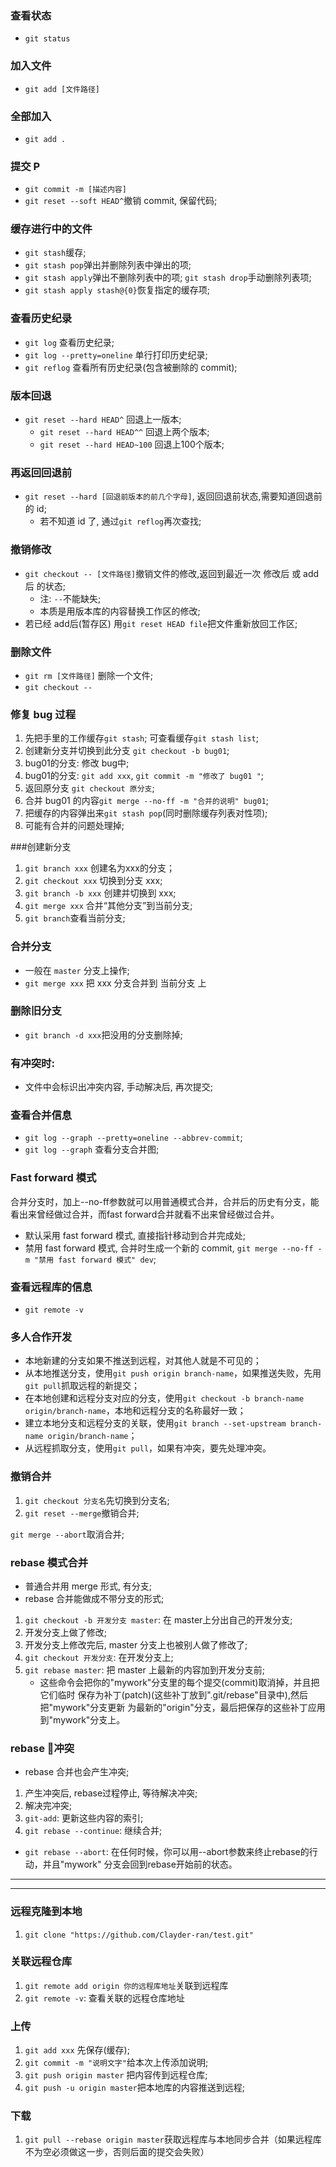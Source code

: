 ### 查看状态
* `git status ` 

### 加入文件
* `git add [文件路径]`

### 全部加入
* `git add .`

### 提交 P
* `git commit -m [描述内容]`
* `git reset --soft HEAD^`撤销 commit, 保留代码;

### 缓存进行中的文件
* `git stash`缓存;
* `git stash pop`弹出并删除列表中弹出的项;
* `git stash apply`弹出不删除列表中的项; `git stash drop`手动删除列表项;
* `git stash apply stash@{0}`恢复指定的缓存项;


### 查看历史纪录
* `git log` 查看历史纪录;
* `git log --pretty=oneline` 单行打印历史纪录;
* `git reflog` 查看所有历史纪录(包含被删除的 commit);

### 版本回退
* `git reset --hard HEAD^` 回退上一版本;
    * `git reset --hard HEAD^^` 回退上两个版本;
    * `git reset --hard HEAD~100` 回退上100个版本;

### 再返回回退前
* `git reset --hard [回退前版本的前几个字母]`, 返回回退前状态,需要知道回退前的 id;
    * 若不知道 id 了, 通过`git reflog`再次查找;


### 撤销修改
* `git checkout -- [文件路径]`撤销文件的修改,返回到最近一次 修改后 或 add后 的状态;
    * 注: `--`不能缺失;
    * 本质是用版本库的内容替换工作区的修改;
* 若已经 add后(暂存区) 用`git reset HEAD file`把文件重新放回工作区;

### 删除文件
* `git rm [文件路径]` 删除一个文件;
* `git checkout -- `


### 修复 bug 过程
1. 先把手里的工作缓存`git stash`; 可查看缓存`git stash list`;
2. 创建新分支并切换到此分支 `git checkout -b bug01`;
3. bug01的分支: 修改 bug中;
4. bug01的分支: `git add xxx`, `git commit -m "修改了 bug01 "`;
5. 返回原分支 `git checkout 原分支`;
6. 合并 bug01 的内容`git merge --no-ff -m "合并的说明" bug01`;
7. 把缓存的内容弹出来`git stash pop`(同时删除缓存列表对性项);
8. 可能有合并的问题处理掉;





###创建新分支
1. `git branch xxx` 创建名为xxx的分支；
2. `git checkout xxx` 切换到分支 xxx;
3. `git branch -b xxx` 创建并切换到 xxx;
4. `git merge xxx` 合并“其他分支”到当前分支;
5. `git branch`查看当前分支;

### 合并分支
* 一般在 `master` 分支上操作;
* `git merge xxx` 把 xxx 分支合并到 当前分支 上

### 删除旧分支
* `git branch -d xxx`把没用的分支删除掉;

### 有冲突时:
* 文件中会标识出冲突内容, 手动解决后, 再次提交;

### 查看合并信息
* `git log --graph --pretty=oneline --abbrev-commit`;
* `git log --graph` 查看分支合并图;

### Fast forward 模式
合并分支时，加上--no-ff参数就可以用普通模式合并，合并后的历史有分支，能看出来曾经做过合并，而fast forward合并就看不出来曾经做过合并。

* 默认采用 fast forward 模式, 直接指针移动到合并完成处;
* 禁用 fast forward 模式, 合并时生成一个新的 commit, `git merge --no-ff -m "禁用 fast forward 模式" dev`;

### 查看远程库的信息
* `git remote -v`


### 多人合作开发
* 本地新建的分支如果不推送到远程，对其他人就是不可见的；
* 从本地推送分支，使用`git push origin branch-name`，如果推送失败，先用`git pull`抓取远程的新提交；
* 在本地创建和远程分支对应的分支，使用`git checkout -b branch-name origin/branch-name`，本地和远程分支的名称最好一致；
* 建立本地分支和远程分支的关联，使用`git branch --set-upstream branch-name origin/branch-name`；
* 从远程抓取分支，使用`git pull`，如果有冲突，要先处理冲突。


### 撤销合并
1. `git checkout 分支名`先切换到分支名;
2. `git reset --merge`撤销合并;

`git merge --abort`取消合并;


### rebase 模式合并
* 普通合并用 merge 形式, 有分支;
* rebase 合并能做成不带分支的形式;
1. `git checkout -b 开发分支 master`: 在 master上分出自己的开发分支;
2. 开发分支上做了修改;
3. 开发分支上修改完后, master 分支上也被别人做了修改了;
4. `git checkout 开发分支`: 在开发分支上;
5. `git rebase master`: 把 master 上最新的内容加到开发分支前;
    * 这些命令会把你的"mywork"分支里的每个提交(commit)取消掉，并且把它们临时 保存为补丁(patch)(这些补丁放到".git/rebase"目录中),然后把"mywork"分支更新 为最新的"origin"分支，最后把保存的这些补丁应用到"mywork"分支上。

### rebase 冲突
* rebase 合并也会产生冲突;
1. 产生冲突后, rebase过程停止, 等待解决冲突;
2. 解决完冲突;
3. `git-add`: 更新这些内容的索引;
4. `git rebase --continue`: 继续合并;
* `git rebase --abort`: 在任何时候，你可以用--abort参数来终止rebase的行动，并且"mywork" 分支会回到rebase开始前的状态。


***
***



### 远程克隆到本地
1. `git clone "https://github.com/Clayder-ran/test.git"`

### 关联远程仓库
1. `git remote add origin 你的远程库地址`关联到远程库
2. `git remote -v`: 查看关联的远程仓库地址

### 上传
1. `git add xxx` 先保存(缓存);
2. `git commit -m "说明文字"`给本次上传添加说明;
3. `git push origin master` 把内容传到远程仓库;
3. `git push -u origin master`把本地库的内容推送到远程;

### 下载
1. `git pull --rebase origin master`获取远程库与本地同步合并（如果远程库不为空必须做这一步，否则后面的提交会失败）
